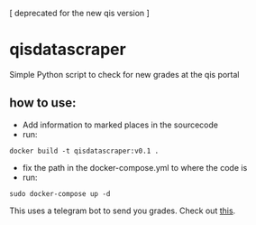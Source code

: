 [ deprecated for the new qis version ]

# qisdatascraper

Simple Python script to check for new grades at the qis portal

## how to use:

* Add information to marked places in the sourcecode
* run:
``` 
docker build -t qisdatascraper:v0.1 .
```
* fix the path in the docker-compose.yml to where the code is
* run:
```
sudo docker-compose up -d
```

This uses a telegram bot to send you grades. Check out [this](https://www.codementor.io/garethdwyer/building-a-telegram-bot-using-python-part-1-goi5fncay).
